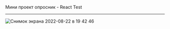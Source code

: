 Мини проект опросник - React Test

---


![Снимок экрана 2022-08-22 в 19 42 46](https://user-images.githubusercontent.com/102382786/185974406-2f0569ea-c6fb-4d19-ad13-5d7930bcd724.png)
